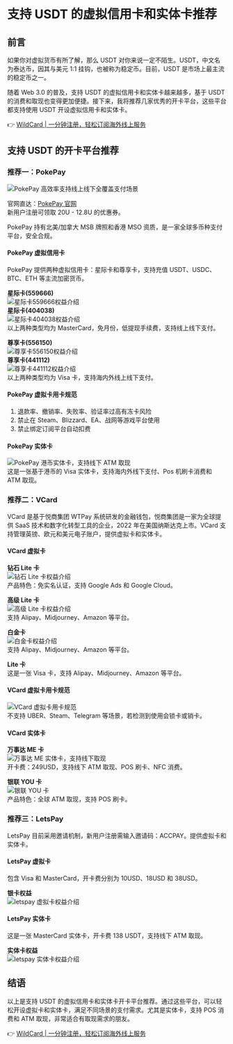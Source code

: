 # 支持 USDT 的虚拟信用卡和实体卡推荐

## 前言

如果你对虚拟货币有所了解，那么 USDT 对你来说一定不陌生。USDT，中文名为泰达币，因其与美元 1:1 挂钩，也被称为稳定币。目前，USDT 是市场上最主流的稳定币之一。

随着 Web 3.0 的普及，支持 USDT 的虚拟信用卡和实体卡越来越多，基于 USDT 的消费和取现也变得更加便捷。接下来，我将推荐几家优秀的开卡平台，这些平台都支持使用 USDT 开设虚拟信用卡和实体卡。

👉 [WildCard | 一分钟注册，轻松订阅海外线上服务](https://bbtdd.com/WildCard)

## 支持 USDT 的开卡平台推荐

### 推荐一：PokePay

![PokePay 高效率支持线上线下全覆盖支付场景](https://bbtdd.com/img/736482714611.webp)

官网直达：[PokePay 官网](https://bbtdd.com/WildCard)  
新用户注册可领取 20U - 12.8U 的优惠券。

PokePay 持有北美/加拿大 MSB 牌照和香港 MSO 资质，是一家全球多币种支付平台，安全合规。

#### PokePay 虚拟信用卡

PokePay 提供两种虚拟信用卡：星际卡和尊享卡，支持充值 USDT、USDC、BTC、ETH 等主流加密货币。

**星际卡(559666)**  
![星际卡559666权益介绍](https://bbtdd.com/img/2171726950280.webp)  
**星际卡(404038)**  
![星际卡404038权益介绍](https://bbtdd.com/img/9067899581521697.webp)  
以上两种类型均为 MasterCard，免月份，低提现手续费，支持线上线下支付。

**尊享卡(556150)**  
![尊享卡556150权益介绍](https://bbtdd.com/img/464160880450.webp)  
**尊享卡(441112)**  
![尊享卡441112权益介绍](https://bbtdd.com/img/5140093179368.webp)  
以上两种类型均为 Visa 卡，支持海内外线上线下支付。

#### PokePay 虚拟卡用卡规范

1. 退款率、撤销率、失败率、验证率过高有冻卡风险
2. 禁止在 Steam、Blizzard、EA、战网等游戏平台使用
3. 禁止绑定订阅平台自动扣费

#### PokePay 实体卡

![PokePay 港币实体卡，支持线下 ATM 取现](https://bbtdd.com/img/716970669682282.webp)  
这是一张基于港币的 Visa 实体卡，支持海内外线下支付、Pos 机刷卡消费和 ATM 取现。

### 推荐二：VCard

VCard 是基于悦商集团 WTPay 系统研发的金融钱包，悦商集团是一家为全球提供 SaaS 技术和数字化转型工具的企业，2022 年在美国纳斯达克上市。VCard 支持管理英镑、欧元和美元电子账户，提供虚拟卡和实体卡。

#### VCard 虚拟卡

**钻石 Lite 卡**  
![钻石 Lite 卡权益介绍](https://bbtdd.com/img/963621552790599.webp)  
产品特色：免实名认证，支持 Google Ads 和 Google Cloud。

**高级 Lite 卡**  
![高级 Lite 卡权益介绍](https://bbtdd.com/img/9927411276541720.webp)  
支持 Alipay、Midjourney、Amazon 等平台。

**白金卡**  
![白金卡权益介绍](https://bbtdd.com/img/597649773432.webp)  
支持 Alipay、Midjourney、Amazon 等平台。

**Lite 卡**  
这是一张 Visa 卡，支持 Alipay、Midjourney、Amazon 等平台。

#### VCard 虚拟卡用卡规范

![VCard 虚拟卡用卡规范](https://bbtdd.com/img/58830869.webp)  
不支持 UBER、Steam、Telegram 等场景，若检测到使用会锁卡或销卡。

#### VCard 实体卡

**万事达 ME 卡**  
![万事达 ME 实体卡，支持线下取现](https://bbtdd.com/img/831712684534659.webp)  
开卡费：249USD，支持线下 ATM 取现、POS 刷卡、NFC 消费。

**银联 YOU 卡**  
![银联 YOU 卡](https://bbtdd.com/img/7959453279.webp)  
产品特色：全球 ATM 取现，支持 POS 刷卡。

### 推荐三：LetsPay

LetsPay 目前采用邀请机制，新用户注册需输入邀请码：ACCPAY。提供虚拟卡和实体卡。

#### LetsPay 虚拟卡

包含 Visa 和 MasterCard，开卡费分别为 10USD、18USD 和 38USD。

**银卡权益**  
![letspay 虚拟卡权益介绍](https://bbtdd.com/img/0445475338.webp)

#### LetsPay 实体卡

这是一张 MasterCard 实体卡，开卡费 138 USDT，支持线下 ATM 取现。

**实体卡权益**  
![letspay 实体卡权益介绍](https://bbtdd.com/img/38603317093.webp)

## 结语

以上是支持 USDT 的虚拟信用卡和实体卡开卡平台推荐。通过这些平台，可以轻松开设虚拟卡和实体卡，满足不同场景的支付需求。尤其是实体卡，支持 POS 消费和 ATM 取现，非常适合有取现需求的朋友。

👉 [WildCard | 一分钟注册，轻松订阅海外线上服务](https://bbtdd.com/WildCard)